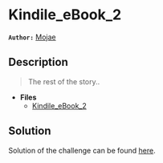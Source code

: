 # Kindile_eBook_2

**`Author:`** [Mojae](https://github.com/M0hamedGM)

## Description

> The rest of the story..
   




- **Files** 
 	- [Kindile_eBook_2](challenge/Kindile_eBook_2)  





## Solution
Solution of the challenge can be found [here](solution/).
